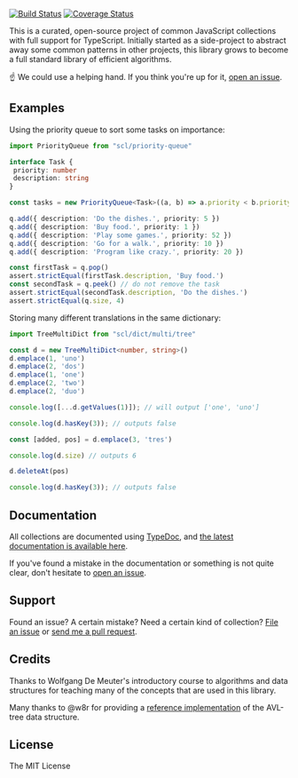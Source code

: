 
[![Build Status](https://travis-ci.org/samvv/scl.js.svg?branch=master)](https://travis-ci.org/samvv/scl.js) [![Coverage Status](https://coveralls.io/repos/github/samvv/scl.js/badge.svg?branch=master)](https://coveralls.io/github/samvv/scl.js?branch=master)

This is a curated, open-source project of common JavaScript collections with
full support for TypeScript. Initially started as a side-project to abstract
away some common patterns in other projects, this library grows to become 
a full standard library of efficient algorithms.

:point_up: We could use a helping hand. If you think you're up for it,
[open an issue](https://github.com/samvv/scl.js/issues/new).

## Examples

Using the priority queue to sort some tasks on importance:

```ts
import PriorityQueue from "scl/priority-queue"

interface Task {
 priority: number
 description: string
}

const tasks = new PriorityQueue<Task>((a, b) => a.priority < b.priority)

q.add({ description: 'Do the dishes.', priority: 5 })
q.add({ description: 'Buy food.', priority: 1 })
q.add({ description: 'Play some games.', priority: 52 })
q.add({ description: 'Go for a walk.', priority: 10 })
q.add({ description: 'Program like crazy.', priority: 20 })

const firstTask = q.pop()
assert.strictEqual(firstTask.description, 'Buy food.')
const secondTask = q.peek() // do not remove the task
assert.strictEqual(secondTask.description, 'Do the dishes.')
assert.strictEqual(q.size, 4)
```

Storing many different translations in the same dictionary:

```ts
import TreeMultiDict from "scl/dict/multi/tree"

const d = new TreeMultiDict<number, string>()
d.emplace(1, 'uno')
d.emplace(2, 'dos')
d.emplace(1, 'one')
d.emplace(2, 'two')
d.emplace(2, 'duo')

console.log([...d.getValues(1)]); // will output ['one', 'uno']

console.log(d.hasKey(3)); // outputs false

const [added, pos] = d.emplace(3, 'tres')

console.log(d.size) // outputs 6

d.deleteAt(pos)

console.log(d.hasKey(3)); // outputs false
```

## Documentation

All collections are documented using [TypeDoc](https://typedoc.org), and 
[the latest documentation is available here](https://samvv.github.io/scl.js/).

If you've found a mistake in the documentation or something is not quite clear,
don't hesitate to [open an issue](https://github.com/samvv/scl.js/issues/).

## Support

Found an issue? A certain mistake? Need a certain kind of collection? [File an
issue](https://github.com/samvv/scl.js/issues) or [send me a
pull request](https://github.com/samvv/scl.js/pulls).

## Credits

Thanks to Wolfgang De Meuter's introductory course to algorithms and data
structures for teaching many of the concepts that are used in this library.

Many thanks to @w8r for providing a [reference implementation](https://github.com/w8r/avl) of the AVL-tree data structure.

## License

The MIT License

